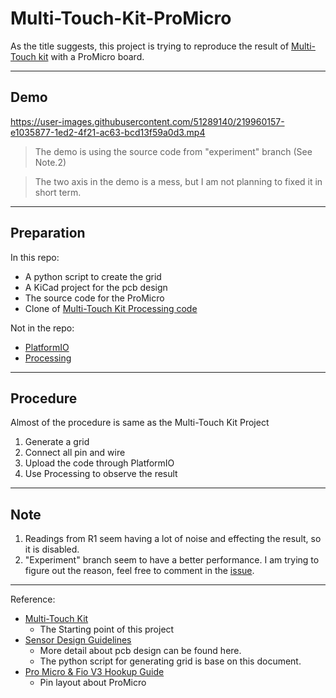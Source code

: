 # Multi-Touch-Kit-ProMicro

As the title suggests, this project is trying to reproduce the result of [Multi-Touch kit](https://hci.cs.uni-saarland.de/projects/multi-touch-kit/) with a ProMicro board.

---
## Demo
https://user-images.githubusercontent.com/51289140/219960157-e1035877-1ed2-4f21-ac63-bcd13f59a0d3.mp4
> The demo is using the source code from "experiment" branch (See Note.2)

> The two axis in the demo is a mess, but I am not planning to fixed it in short term.
---
## Preparation
In this repo:
- A python script to create the grid
- A KiCad project for the pcb design
- The source code for the ProMicro
- Clone of [Multi-Touch Kit Processing code](https://github.com/HCI-Lab-Saarland/MultiTouchKitUI)

Not in the repo:
- [PlatformIO](https://platformio.org/)
- [Processing](https://processing.org/)

---
## Procedure
Almost of the procedure is same as the Multi-Touch Kit Project
1. Generate a grid
2. Connect all pin and wire
3. Upload the code through PlatformIO
4. Use Processing to observe the result

---
## Note
1. Readings from R1 seem having a lot of noise and effecting the result, so it is disabled.
2. "Experiment" branch seem to have a better performance. I am trying to figure out the reason, feel free to comment in the [issue](https://github.com/CcydtN/Multi-Touch-Kit-ProMicro/issues/2).

---
Reference:
- [Multi-Touch Kit](https://hci.cs.uni-saarland.de/projects/multi-touch-kit/)
    - The Starting point of this project
- [Sensor Design Guidelines](http://ww1.microchip.com/downloads/en/DeviceDoc/FAQs%20-%20Sensor%20Design%20Guidelines.pdf)
    - More detail about pcb design can be found here.
    - The python script for generating grid is base on this document.
- [Pro Micro & Fio V3 Hookup Guide](https://learn.sparkfun.com/tutorials/pro-micro--fio-v3-hookup-guide/hardware-overview-pro-micro)
    - Pin layout about ProMicro
